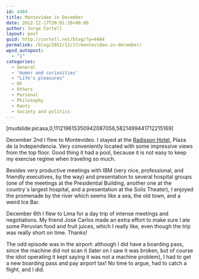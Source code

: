 ```yaml
---
id: 4484
title: Montevideo in December
date: 2012-12-17T20:01:28+00:00
author: Jorge Cortell
layout: post
guid: http://cortell.net/blog/?p=4484
permalink: /blog/2012/12/17/montevideo-in-december/
wpsd_autopost:
  - "1"
categories:
  - General
  - 'Humor and curiosities'
  - "Life's pleasures"
  - NY
  - Others
  - Personal
  - Philosophy
  - Rants
  - Society and politics
---
```

[mudslide:picasa,0,111219615350942087056,5821499441712215169]

December 2nd I flew to Montevideo. I stayed at the <a title="http://www.radisson.com/montevideo-hotel-uy-11100/urumont" href="http://www.radisson.com/montevideo-hotel-uy-11100/urumont" target="_blank">Radisson Hotel</a>, Plaza de la Independencia. Very conveniently located with some impressive views from the top floor. Good thing it had a pool, because it is not easy to keep my exercise regime when traveling so much.

Besides very productive meetings with IBM (very nice, professional, and friendly executives, by the way) and presentation to several hospital groups (one of the meetings at the Presidential Building, another one at the country`s largest hospital, and a presentation at the Solis Theater), I enjoyed the promenade by the river which seems like a sea, the old town, and a weird Ice Bar.

December 6th I flew to Lima for a day trip of intense meetings and negotiations. My friend Jose Carlos made an extra effort to make sure I ate some Peruvian food and fruit juices, which I really like, even though the trip was really short on time. Thanks!

The odd episode was in the airport: although I did have a boarding pass, since the machine did not scan it (later on I saw it was broken, but of course the idiot operating it kept saying it was not a machine problem), I had to get a new boarding pass and pay airport tax! No time to argue, had to catch a flight, and I did.